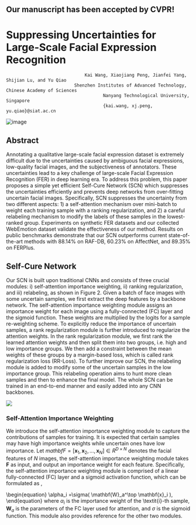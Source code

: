 ## Our manuscript has been accepted by CVPR! 

# Suppressing Uncertainties for Large-Scale Facial Expression Recognition

                                  Kai Wang, Xiaojiang Peng, Jianfei Yang, Shijian Lu, and Yu Qiao
                              Shenzhen Institutes of Advanced Technology, Chinese Academy of Sciences
                                         Nanyang Technological University, Singapore
                                         {kai.wang, xj.peng, yu.qiao}@siat.ac.cn
					 
![image](https://github.com/kaiwang960112/Self-Cure-Network/blob/master/imgs/scn-moti.png)

## Abstract

Annotating a qualitative large-scale facial expression dataset is extremely difficult due to the uncertainties caused by ambiguous facial expressions, low-quality facial images, and the subjectiveness of annotators. These uncertainties lead to a key challenge of large-scale Facial Expression Recognition (FER) in deep learning era. To address this problem, this paper proposes a simple yet efficient Self-Cure Network (SCN) which suppresses the uncertainties efficiently and prevents deep networks from over-fitting uncertain facial images.
	Specifically, SCN suppresses the uncertainty from two different aspects: 1) a self-attention mechanism over mini-batch to weight each training sample with a ranking regularization, and 2) a careful relabeling mechanism to modify the labels of these samples in the lowest-ranked group. Experiments on synthetic FER datasets and our collected WebEmotion dataset validate the effectiveness of our method. 
	Results on public benchmarks demonstrate that our SCN outperforms current state-of-the-art methods with 88.14% on RAF-DB, 60.23% on AffectNet, and 89.35% on FERPlus.
	
## Self-Cure Network

Our SCN is built upon traditional CNNs and consists of three crucial modules: i) self-attention importance weighting, ii) ranking regularization, and iii) relabeling, as shown in Figure 2. Given a batch of face images with some uncertain samples, we first extract the deep features by a backbone network. The self-attention importance weighting module assigns an importance weight for each image using a fully-connected (FC) layer and the sigmoid function. These weights are multiplied by the logits for a sample re-weighting scheme. To explicitly reduce the importance of uncertain samples, a rank regularization module is further introduced to regularize the attention weights. In the rank regularization module, we first rank the learned attention weights and then split them into two groups, i.e. high and low importance groups. We then add a constraint between the mean weights of these groups by a margin-based loss, which is called rank regularization loss (RR-Loss). To further improve our SCN, the relabeling module is added to modify some of the uncertain samples in the low importance group. This relabeling operation aims to hunt more clean samples and then to enhance the final model. The whole SCN can be trained in an end-to-end manner and easily added into any CNN backbones.

![](http://latex.codecogs.com/gif.latex?\\frac{1}{1+sin(x)})

### Self-Attention Importance Weighting
We introduce the self-attention importance weighting module to capture the contributions of samples for training. It is expected that certain samples may have high importance weights while uncertain ones have low importance. Let $mathbf{F}=[\mathbf{x}_1, \mathbf{x}_2, \ldots, \mathbf{x}_N]\in R^{D\times N}$ denotes the facial features of $N$ images, the self-attention importance weighting module takes $\mathbf{F}$ as input, and  output an importance weight for each feature. Specifically, the self-attention importance weighting module is comprised of a linear fully-connected (FC) layer and a sigmoid activation function, which can be formulated as ,

\begin{equation}
\alpha_i =\sigma( \mathbf{W}_a^\top \mathbf{x}_i ),
\end{equation}
where $\alpha_i$ is the importance weight of the \textit{i}-th sample, $\mathbf{W}_a$ is the parameters of the FC layer used for attention, and $\sigma$ is the sigmoid function. This module also provides reference for the other two modules.



